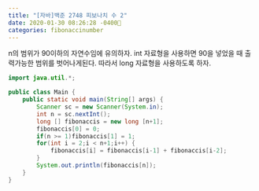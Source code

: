 ```yaml
---
title: "[자바]백준 2748 피보나치 수 2"
date: 2020-01-30 08:26:28 -0400
categories: fibonaccinumber
---
```


n의 범위가 90이하의 자연수임에 유의하자. int 자료형을 사용하면 90을 넣었을 때 출력가능한 범위를 벗어나게된다. 따라서 long 자료형을 사용하도록 하자.

```java
import java.util.*;

public class Main {
	public static void main(String[] args) {
		Scanner sc = new Scanner(System.in);
		int n = sc.nextInt();
		long [] fibonaccis = new long [n+1];
		fibonaccis[0] = 0;
		if(n >= 1)fibonaccis[1] = 1;
		for(int i = 2;i < n+1;i++) {
			fibonaccis[i] = fibonaccis[i-1] + fibonaccis[i-2];
		}
		System.out.println(fibonaccis[n]);
	}
}
```
